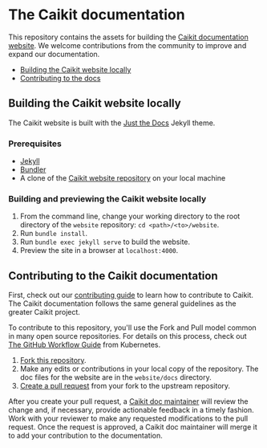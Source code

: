 # The Caikit documentation

This repository contains the assets for building the [Caikit documentation website](https://caikit.github.io/website/). We welcome contributions from the community to improve and expand our documentation.

- [Building the Caikit website locally](#building-the-caikit-website-locally)
- [Contributing to the docs](#contributing-to-the-caikit-documentation)

## Building the Caikit website locally

The Caikit website is built with the [Just the Docs](https://just-the-docs.com/) Jekyll theme.

### Prerequisites
- [Jekyll](https://jekyllrb.com/)
- [Bundler](https://bundler.io/)
- A clone of the [Caikit website repository](https://github.com/caikit/website) on your local machine

### Building and previewing the Caikit website locally

1. From the command line, change your working directory to the root directory of the `website` repository: `cd <path>/<to>/website`.
2. Run `bundle install`.
3. Run `bundle exec jekyll serve` to build the website.
4. Preview the site in a browser at `localhost:4000`.

## Contributing to the Caikit documentation

First, check out our [contributing guide](https://github.com/caikit/community/blob/main/CONTRIBUTING.md) to learn how to contribute to Caikit. The Caikit documentation follows the same general guidelines as the greater Caikit project.

To contribute to this repository, you'll use the Fork and Pull model common in many open source repositories. For details on this process, check out [The GitHub Workflow
Guide](https://github.com/kubernetes/community/blob/master/contributors/guide/github-workflow.md) from Kubernetes.

1. [Fork this repository](https://docs.github.com/en/get-started/quickstart/fork-a-repo).
2. Make any edits or contributions in your local copy of the repository. The doc files for the website are in the `website/docs` directory.
3. [Create a pull request](https://docs.github.com/en/pull-requests/collaborating-with-pull-requests/proposing-changes-to-your-work-with-pull-requests/creating-a-pull-request-from-a-fork) from your fork to the upstream repository.

After you create your pull request, a [Caikit doc maintainer](https://github.com/orgs/caikit/teams/caikit-doc-maintainers) will review the change and, if necessary, provide actionable feedback in a timely fashion. Work with your reviewer to make any requested modifications to the pull request. Once the request is approved, a Caikit doc maintainer will merge it to add your contribution to the documentation.
